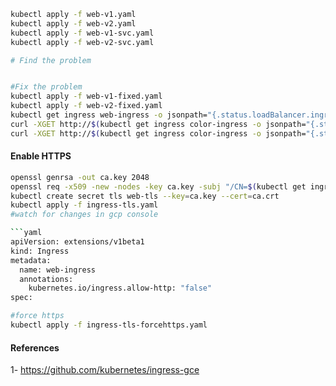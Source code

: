 ```bash
kubectl apply -f web-v1.yaml
kubectl apply -f web-v2.yaml
kubectl apply -f web-v1-svc.yaml
kubectl apply -f web-v2-svc.yaml

# Find the problem


#Fix the problem
kubectl apply -f web-v1-fixed.yaml
kubectl apply -f web-v2-fixed.yaml
kubectl get ingress web-ingress -o jsonpath="{.status.loadBalancer.ingress[*].ip}"
curl -XGET http://$(kubectl get ingress color-ingress -o jsonpath="{.status.loadBalancer.ingress[*].ip}")/v1/
curl -XGET http://$(kubectl get ingress color-ingress -o jsonpath="{.status.loadBalancer.ingress[*].ip}")/v2/
```


#### Enable HTTPS
```bash
openssl genrsa -out ca.key 2048
openssl req -x509 -new -nodes -key ca.key -subj "/CN=$(kubectl get ingress color-ingress -o jsonpath="{.status.loadBalancer.ingress[*].ip}")" -days 10000 -out ca.crt
kubectl create secret tls web-tls --key=ca.key --cert=ca.crt
kubectl apply -f ingress-tls.yaml
#watch for changes in gcp console

```yaml
apiVersion: extensions/v1beta1
kind: Ingress
metadata:
  name: web-ingress
  annotations:
    kubernetes.io/ingress.allow-http: "false"
spec:
```

```bash
#force https
kubectl apply -f ingress-tls-forcehttps.yaml
```
#### References
1- https://github.com/kubernetes/ingress-gce

